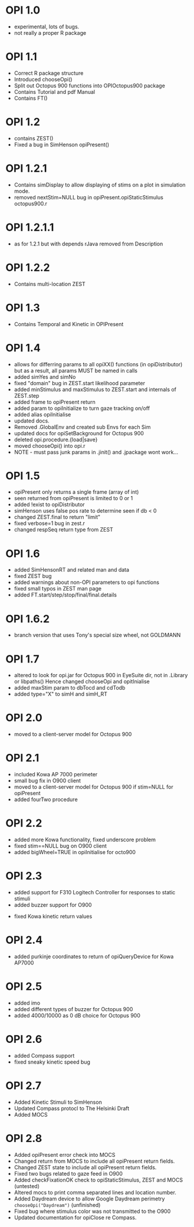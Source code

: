 # OPI 1.0
  * experimental, lots of bugs.
  * not really a proper R package

# OPI 1.1
  * Correct R package structure
  * Introduced chooseOpi()
  * Split out Octopus 900 functions into OPIOctopus900 package
  * Contains Tutorial and pdf Manual
  * Contains FT()

# OPI 1.2
  * contains ZEST()
  * Fixed a bug in SimHenson opiPresent()

# OPI 1.2.1
  * Contains simDisplay to allow displaying of stims on a plot 
    in simulation mode.
  * removed nextStim=NULL bug in opiPresent.opiStaticStimulus octopus900.r

# OPI 1.2.1.1
  * as for 1.2.1 but with depends rJava removed from Description

# OPI 1.2.2
  * Contains multi-location ZEST

# OPI 1.3
  * Contains Temporal and Kinetic in OPIPresent

# OPI 1.4
  * allows for differring params to all opiXX() functions (in opiDistributor)
    but as a result, all params MUST be named in calls
  * added simYes and simNo
  * fixed "domain" bug in ZEST.start likelihood parameter
  * added minStimulus and maxStimulus to ZEST.start and internals of ZEST.step
  * added frame to opiPresent return
  * added param to opiInitialize to turn gaze tracking on/off
  * added alias opiInitialise
  * updated docs.
  * Removed .GlobalEnv and created sub Envs for each Sim
  * updated docs for opiSetBackground for Octopus 900
  * deleted opi.procedure.{load|save}
  * moved chooseOpi() into opi.r
  * NOTE - must pass junk params in .jinit() and .jpackage wont work...

# OPI 1.5
  * opiPresent only returns a single frame (array of int)
  * seen returned from opiPresent is limited to 0 or 1
  * added !exist to opiDistributor
  * simHenson uses false pos rate to determine seen if db < 0 
  * changed ZEST.final to return "limit" 
  * fixed verbose=1 bug in zest.r
  * changed respSeq return type from ZEST

# OPI 1.6
 * added SimHensonRT and related man and data
 * fixed ZEST bug 
 * added warnings about non-OPI parameters to opi functions
 * fixed small typos in ZEST man page
 * added FT.start/step/stop/final/final.details

# OPI 1.6.2
 - branch version that uses Tony's special size wheel, not GOLDMANN

# OPI 1.7
 - altered to look for opi.jar for Octopus 900 in EyeSuite dir, not 
   in .Library or libpaths()
   Hence changed chooseOpi and opitInialise
 - added maxStim param to dbTocd and cdTodb
 - added type="X" to simH and simH_RT

# OPI 2.0
 - moved to a client-server model for Octopus 900

# OPI 2.1
 - included Kowa AP 7000 perimeter
 - small bug fix in O900 client
 - moved to a client-server model for Octopus 900 if stim=NULL for opiPresent
 - added fourTwo procedure

# OPI 2.2
 - added more Kowa functionality, fixed underscore problem
 - fixed stim==NULL bug on O900 client
 - added bigWheel=TRUE in opiInitialise for octo900

# OPI 2.3
 - added support for F310 Logitech Controller for responses to static stimuli
 - added buzzer support for O900
 * fixed Kowa kinetic return values

# OPI 2.4
 * added purkinje coordinates to return of opiQueryDevice for Kowa AP7000

# OPI 2.5
 * added imo
 * added different types of buzzer for Octopus 900
 * added 4000/10000 as 0 dB choice for Octopus 900

# OPI 2.6
 * added Compass support
 * fixed sneaky kinetic speed bug

# OPI 2.7
 * Added Kinetic Stimuli to SimHenson
 * Updated Compass protocl to The Helsinki Draft
 * Added MOCS

# OPI 2.8
 * Added opiPresent error check into MOCS
 * Changed return from MOCS to include all opiPresent return fields.
 * Changed ZEST state to include all opiPresent return fields.
 * Fixed two bugs related to gaze feed in O900
 * Added checkFixationOK check to opiStaticStimulus, ZEST and MOCS (untested)
 * Altered mocs to print comma separated lines and location number.
 * Added Daydream device to allow Google Daydream perimetry ```chooseOpi("Daydream")``` (unfinished)
 * Fixed bug where stimulus color was not transmitted to the O900
 * Updated documentation for opiClose re Compass.
